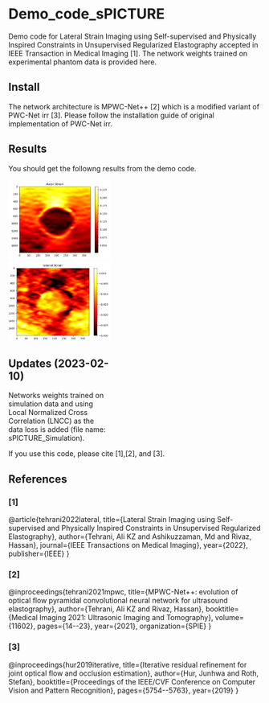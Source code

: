 # Demo_code_sPICTURE
Demo code for Lateral Strain Imaging using Self-supervised and Physically Inspired Constraints in Unsupervised Regularized Elastography accepted in IEEE Transaction in Medical Imaging [1]. The network weights trained on experimental phantom data is provided here.  

## Install
The network architecture is MPWC-Net++ [2] which is a modified variant of PWC-Net irr [3]. Please follow the installation guide of original implementation of PWC-Net irr. 

## Results 
You should get the followng results from the demo code.
<div style="width: 40%; height: 40%">
  
 ![](https://github.com/AliKafaei/Demo_code_sPICTURE/blob/main/Axial_Strain.PNG)
  ![](https://github.com/AliKafaei/Demo_code_sPICTURE/blob/main/Lateral_Strain.PNG)

## Updates (2023-02-10)
Networks weights trained on simulation data and using Local Normalized Cross Correlation (LNCC) as the data loss is added (file name: sPICTURE_Simulation).  
</div>
If you use this code, please cite [1],[2], and [3].

## References
### [1] 
@article{tehrani2022lateral,
  title={Lateral Strain Imaging using Self-supervised and Physically Inspired Constraints in Unsupervised Regularized Elastography},
  author={Tehrani, Ali KZ and Ashikuzzaman, Md and Rivaz, Hassan},
  journal={IEEE Transactions on Medical Imaging},
  year={2022},
  publisher={IEEE}
}
### [2] 
@inproceedings{tehrani2021mpwc,
  title={MPWC-Net++: evolution of optical flow pyramidal convolutional neural network for ultrasound elastography},
  author={Tehrani, Ali KZ and Rivaz, Hassan},
  booktitle={Medical Imaging 2021: Ultrasonic Imaging and Tomography},
  volume={11602},
  pages={14--23},
  year={2021},
  organization={SPIE}
}
### [3]
@inproceedings{hur2019iterative,
  title={Iterative residual refinement for joint optical flow and occlusion estimation},
  author={Hur, Junhwa and Roth, Stefan},
  booktitle={Proceedings of the IEEE/CVF Conference on Computer Vision and Pattern Recognition},
  pages={5754--5763},
  year={2019}
}
